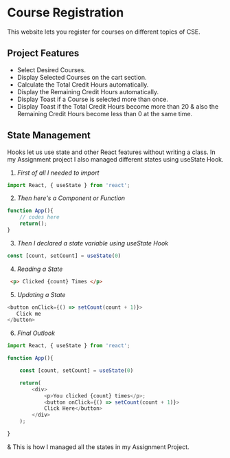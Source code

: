# Course Registration

This website lets you register for courses on different topics of CSE.

## Project Features

- Select Desired Courses.
- Display Selected Courses on the cart section.
- Calculate the Total Credit Hours automatically.
- Display the Remaining Credit Hours automatically.
- Display Toast if a Course is selected more than once.
- Display Toast if the Total Credit Hours become more than 20 & also the Remaining Credit Hours become less than 0 at the same time.

## State Management 

Hooks let us use state and other React features without writing a class.
In my Assignment project I also managed different states using useState Hook.

1. *First of all I needed to import*

```javascript
import React, { useState } from 'react';
```

2. *Then here's a Component or Function*

```javascript
function App(){
    // codes here
    return();
}
```

3. *Then I declared a state variable using useState Hook*

```javascript
const [count, setCount] = useState(0)

```

4. *Reading a State*

```html
 <p> Clicked {count} Times </p>
```

 5. *Updating a State*

 ```javascript
 <button onClick={() => setCount(count + 1)}>
    Click me
 </button>
```

6. *Final Outlook*

```javascript
import React, { useState } from 'react';

function App(){

    const [count, setCount] = useState(0)

    return(
        <div>
            <p>You clicked {count} times</p>;
            <button onClick={() => setCount(count + 1)}>
            Click Here</button>
        </div>
    );

}
```

& This is how I managed all the states in my Assignment Project.
